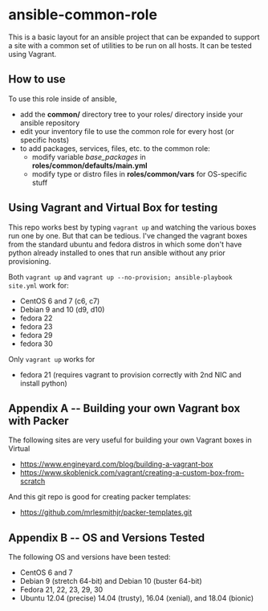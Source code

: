 # ansible-common-role

This is a basic layout for an ansible project that can be expanded to support a site with a common set of utilities to be run on all hosts.  It can be tested using Vagrant.


## How to use

To use this role inside of ansible, 

* add the **common/** directory tree to your roles/ directory inside your ansible repository
* edit your inventory file to use the common role for every host (or specific hosts)
* to add packages, services, files, etc. to the common role:
  - modify variable *base_packages* in **roles/common/defaults/main.yml**
  - modify type or distro files in **roles/common/vars** for OS-specific stuff


## Using Vagrant and Virtual Box for testing

This repo works best by typing `vagrant up` and watching the various boxes 
run one by one.  But that can be tedious.  I've changed the vagrant boxes from
the standard ubuntu and fedora distros in which some don't have python already
installed to ones that run ansible without any prior provisioning.

Both `vagrant up` and `vagrant up --no-provision; ansible-playbook site.yml` work for:
- CentOS 6 and 7 (c6, c7)
- Debian 9 and 10 (d9, d10)
- fedora 22
- fedora 23
- fedora 29
- fedora 30

Only `vagrant up` works for
- fedora 21 (requires vagrant to provision correctly with 2nd NIC and install python)


## Appendix A -- Building your own Vagrant box with Packer

The following sites are very useful for building your own Vagrant boxes in Virtual

- https://www.engineyard.com/blog/building-a-vagrant-box
- https://www.skoblenick.com/vagrant/creating-a-custom-box-from-scratch

And this git repo is good for creating packer templates:

* https://github.com/mrlesmithjr/packer-templates.git

## Appendix B -- OS and Versions Tested

The following OS and versions have been tested:

- CentOS 6 and 7
- Debian 9 (stretch 64-bit) and Debian 10 (buster 64-bit)
- Fedora 21, 22, 23, 29, 30
- Ubuntu 12.04 (precise) 14.04 (trusty), 16.04 (xenial), and 18.04 (bionic)
